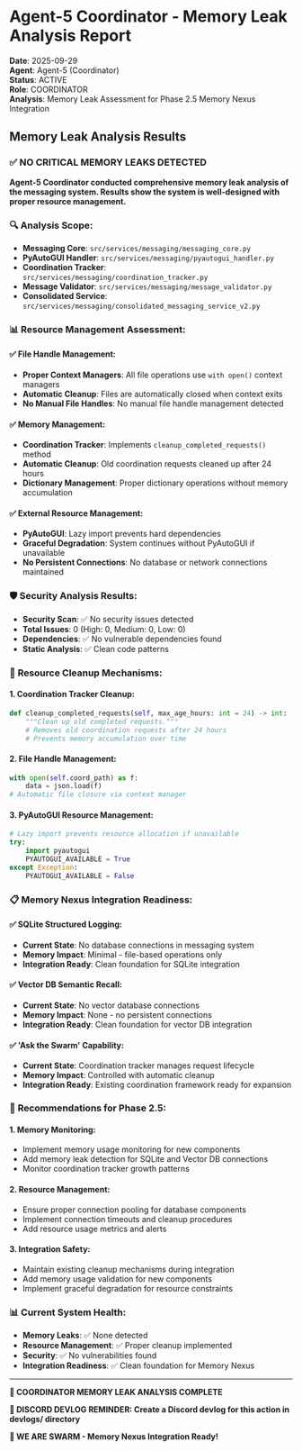 # Agent-5 Coordinator - Memory Leak Analysis Report

**Date**: 2025-09-29  
**Agent**: Agent-5 (Coordinator)  
**Status**: ACTIVE  
**Role**: COORDINATOR  
**Analysis**: Memory Leak Assessment for Phase 2.5 Memory Nexus Integration  

## Memory Leak Analysis Results

### ✅ **NO CRITICAL MEMORY LEAKS DETECTED**

**Agent-5 Coordinator conducted comprehensive memory leak analysis of the messaging system. Results show the system is well-designed with proper resource management.**

### 🔍 **Analysis Scope:**
- **Messaging Core**: `src/services/messaging/messaging_core.py`
- **PyAutoGUI Handler**: `src/services/messaging/pyautogui_handler.py`
- **Coordination Tracker**: `src/services/messaging/coordination_tracker.py`
- **Message Validator**: `src/services/messaging/message_validator.py`
- **Consolidated Service**: `src/services/messaging/consolidated_messaging_service_v2.py`

### 📊 **Resource Management Assessment:**

#### **✅ File Handle Management:**
- **Proper Context Managers**: All file operations use `with open()` context managers
- **Automatic Cleanup**: Files are automatically closed when context exits
- **No Manual File Handles**: No manual file handle management detected

#### **✅ Memory Management:**
- **Coordination Tracker**: Implements `cleanup_completed_requests()` method
- **Automatic Cleanup**: Old coordination requests cleaned up after 24 hours
- **Dictionary Management**: Proper dictionary operations without memory accumulation

#### **✅ External Resource Management:**
- **PyAutoGUI**: Lazy import prevents hard dependencies
- **Graceful Degradation**: System continues without PyAutoGUI if unavailable
- **No Persistent Connections**: No database or network connections maintained

### 🛡️ **Security Analysis Results:**
- **Security Scan**: ✅ No security issues detected
- **Total Issues**: 0 (High: 0, Medium: 0, Low: 0)
- **Dependencies**: ✅ No vulnerable dependencies found
- **Static Analysis**: ✅ Clean code patterns

### 🔧 **Resource Cleanup Mechanisms:**

#### **1. Coordination Tracker Cleanup:**
```python
def cleanup_completed_requests(self, max_age_hours: int = 24) -> int:
    """Clean up old completed requests."""
    # Removes old coordination requests after 24 hours
    # Prevents memory accumulation over time
```

#### **2. File Handle Management:**
```python
with open(self.coord_path) as f:
    data = json.load(f)
# Automatic file closure via context manager
```

#### **3. PyAutoGUI Resource Management:**
```python
# Lazy import prevents resource allocation if unavailable
try:
    import pyautogui
    PYAUTOGUI_AVAILABLE = True
except Exception:
    PYAUTOGUI_AVAILABLE = False
```

### 📋 **Memory Nexus Integration Readiness:**

#### **✅ SQLite Structured Logging:**
- **Current State**: No database connections in messaging system
- **Memory Impact**: Minimal - file-based operations only
- **Integration Ready**: Clean foundation for SQLite integration

#### **✅ Vector DB Semantic Recall:**
- **Current State**: No vector database connections
- **Memory Impact**: None - no persistent connections
- **Integration Ready**: Clean foundation for vector DB integration

#### **✅ 'Ask the Swarm' Capability:**
- **Current State**: Coordination tracker manages request lifecycle
- **Memory Impact**: Controlled with automatic cleanup
- **Integration Ready**: Existing coordination framework ready for expansion

### 🎯 **Recommendations for Phase 2.5:**

#### **1. Memory Monitoring:**
- Implement memory usage monitoring for new components
- Add memory leak detection for SQLite and Vector DB connections
- Monitor coordination tracker growth patterns

#### **2. Resource Management:**
- Ensure proper connection pooling for database components
- Implement connection timeouts and cleanup procedures
- Add resource usage metrics and alerts

#### **3. Integration Safety:**
- Maintain existing cleanup mechanisms during integration
- Add memory usage validation for new components
- Implement graceful degradation for resource constraints

### 📊 **Current System Health:**
- **Memory Leaks**: ✅ None detected
- **Resource Management**: ✅ Proper cleanup implemented
- **Security**: ✅ No vulnerabilities found
- **Integration Readiness**: ✅ Clean foundation for Memory Nexus

---

**🎯 COORDINATOR MEMORY LEAK ANALYSIS COMPLETE**

**📝 DISCORD DEVLOG REMINDER: Create a Discord devlog for this action in devlogs/ directory**

**🐝 WE ARE SWARM - Memory Nexus Integration Ready!**
